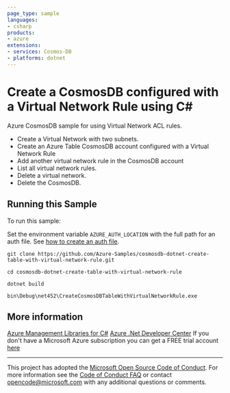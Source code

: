 ```yaml
---
page_type: sample
languages:
- csharp
products:
- azure
extensions:
- services: Cosmos-DB
- platforms: dotnet
---
```


# Create a CosmosDB configured with a Virtual Network Rule using C# #

 Azure CosmosDB sample for using Virtual Network ACL rules.
  - Create a Virtual Network with two subnets.
  - Create an Azure Table CosmosDB account configured with a Virtual Network Rule
  - Add another virtual network rule in the CosmosDB account
  - List all virtual network rules.
  - Delete a virtual network.
  - Delete the CosmosDB.


## Running this Sample ##

To run this sample:

Set the environment variable `AZURE_AUTH_LOCATION` with the full path for an auth file. See [how to create an auth file](https://github.com/Azure/azure-libraries-for-net/blob/master/AUTH.md).

    git clone https://github.com/Azure-Samples/cosmosdb-dotnet-create-table-with-virtual-network-rule.git

    cd cosmosdb-dotnet-create-table-with-virtual-network-rule

    dotnet build

    bin\Debug\net452\CreateCosmosDBTableWithVirtualNetworkRule.exe

## More information ##

[Azure Management Libraries for C#](https://github.com/Azure/azure-sdk-for-net/tree/Fluent)
[Azure .Net Developer Center](https://azure.microsoft.com/en-us/develop/net/)
If you don't have a Microsoft Azure subscription you can get a FREE trial account [here](http://go.microsoft.com/fwlink/?LinkId=330212)

---

This project has adopted the [Microsoft Open Source Code of Conduct](https://opensource.microsoft.com/codeofconduct/). For more information see the [Code of Conduct FAQ](https://opensource.microsoft.com/codeofconduct/faq/) or contact [opencode@microsoft.com](mailto:opencode@microsoft.com) with any additional questions or comments.